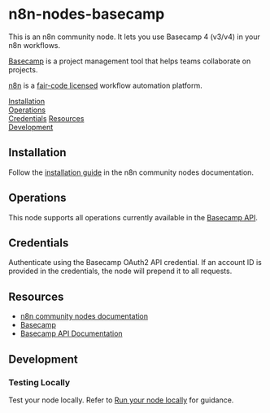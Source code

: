 # n8n-nodes-basecamp

This is an n8n community node. It lets you use Basecamp 4 (v3/v4) in your n8n workflows.

[Basecamp](https://basecamp.com/) is a project management tool that helps teams collaborate on projects.

[n8n](https://n8n.io/) is a [fair-code licensed](https://docs.n8n.io/reference/license/) workflow automation platform.

[Installation](#installation)  
[Operations](#operations)  
[Credentials](#credentials) 
[Resources](#resources)  
[Development](#development)
## Installation
Follow the [installation guide](https://docs.n8n.io/integrations/community-nodes/installation/) in the n8n community nodes documentation.

## Operations
This node supports all operations currently available in the [Basecamp API](https://github.com/basecamp/bc3-api).

## Credentials
Authenticate using the Basecamp OAuth2 API credential. If an account ID is provided in the credentials, the node will prepend it to all requests.

## Resources

* [n8n community nodes documentation](https://docs.n8n.io/integrations/community-nodes/)
* [Basecamp](https://basecamp.com/)
* [Basecamp API Documentation](https://github.com/basecamp/bc3-api)

## Development
### Testing Locally
Test your node locally. Refer to [Run your node locally](https://docs.n8n.io/integrations/creating-nodes/test/run-node-locally/) for guidance.
